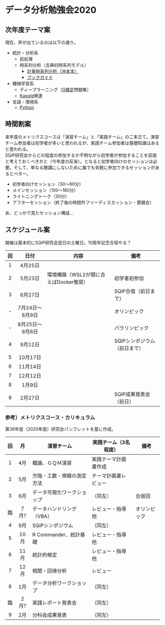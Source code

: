 データ分析勉強会2020
================

## 次年度テーマ案

現在、声が出ているのは以下の通り。

  - 統計・分析系
      - 前処理
      - 時系列分析（古典的時系列モデル）
          - [計量時系列分析（沖本本）](https://tjo.hatenablog.com/search?q=R%E3%81%A7%E8%A8%88%E9%87%8F%E6%99%82%E7%B3%BB%E5%88%97%E5%88%86%E6%9E%90+%E6%B2%96%E6%9C%AC)
          - [ブックガイド](https://logics-of-blue.com/book-guide-time-series-analysis/)
  - 機械学習系
      - ディープラーニング（[G検定](https://www.jdla.org/business/certificate/)問題集）
      - [Kaggle](https://www.kaggle.com/)関連
  - 言語・環境系
      - [Python](https://www.python.jp/)

## 時間割案

来年度のメトリクスコースは「演習チーム」と「実践チーム」の二本立て。演習チーム参加者は初学者が多いと思われるが、実践チーム参加者は基礎知識はあると思われる。  
SQiP研究会からどの程度の参加するか不明ながら初学者が参加することを前提と考えておくべきかと（今年度の反省）。となると初学者向けのセッションは必要。そして、単なる聴講にしないために誰でも気軽に参加できるセッションがあるとベター。

  - 初学者向けセッション（30～60分）
  - メインセッション（150～180分）
  - ライトニングトーク（30分）
  - アフターセッション（終了後の時間外フリーディスカッション・懇親会）

あ、どっかで見たセッション構成…

## スケジュール案

開催は基本的にSQiP研究会翌日の土曜日。10周年記念合宿やる？

| 回  |     日付     | 内容                       | 備考               |
| :-: | :--------: | ------------------------ | ---------------- |
| 1  |   4月25日    |                          |                  |
| 2  |   5月23日    | 環境構築（WSL2が間に合えばDocker推奨） | 初学者初参加           |
| 3  |   6月27日    |                          | SQiP合宿（前日まで）     |
| \- | 7月24日～8月9日 |                          | オリンピック           |
| \- | 8月25日～9月6日 |                          | パラリンピック          |
| 4  |   9月12日    |                          | SQiPシンポジウム（前日まで） |
| 5  |   10月17日   |                          |                  |
| 6  |   11月14日   |                          |                  |
| 7  |   12月12日   |                          |                  |
| 8  |    1月9日    |                          |                  |
| 9  |   2月27日    |                          | SQiP成果発表会（前日）    |

### 参考）メトリクスコース・カリキュラム

第36年度（2020年度）研究会パンフレットを基に作成。

| 回 |  月  | 演習チーム            | 実践チーム（3名程度） | 備考     |
| :-: | :-: | ---------------- | ----------- | ------ |
| 1 | 4月  | 概論、ＧＱＭ演習         | 実践テーマ計画書作成  |        |
| 2 | 5月  | 欠陥・工数・規模の測定方法    | テーマ計画書レビュー  |        |
| 3 | 6月  | データ可視化ワークショップ    | （同左）        | 合宿回    |
| 臨 | 7月? | データハンドリング（VBA）   | レビュー・指導他    | オリンピック |
| 4 | 9月  | SQiPシンポジウム       | （同左）        |        |
| 5 | 10月 | R Commander、統計基礎 | レビュー・指導他    |        |
| 6 | 11月 | 統計的検定            | レビュー・指導他    |        |
| 7 | 12月 | 相関・回帰分析          | レビュー        |        |
| 8 | 1月  | データ分析ワークショップ     | （同左）        |        |
| 臨 | 2月? | 実践レポート発表会        | （同左）        |        |
| 9 | 2月  | 分科会成果発表          | （同左）        |        |
